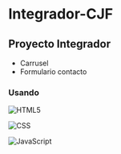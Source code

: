 # Integrador-CJF
## Proyecto Integrador
- Carrusel
- Formulario contacto
### Usando
  ![HTML5](https://img.shields.io/badge/-HTML5-333333?style=flat&logo=HTML5)

  ![CSS](https://img.shields.io/badge/-CSS-333333?style=flat&logo=CSS3&logoColor=1572B6)
  
  ![JavaScript](https://img.shields.io/badge/-JavaScript-333333?style=flat&logo=javascript)